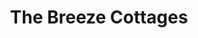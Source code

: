 ---
layout: location
title: The Breeze Cottages
keywords: cottage stay
cover_image: /properties/0The Breeze Cottages/1.jpg
images_src: 0The Breeze Cottages
price: ₹2,999
area: Kudremukh
rating: 5
description: Escape to a paradise nestled 3,500 feet above the clouds at the foothills of majestic Kudremukha peak. Our budget-friendly homestay is perfect for nature enthusiasts, families, or even corporate retreats. Imagine waking up to a symphony of birdsong, surrounded by lush green tea estates. Step out onto your private balcony and breathe in the crisp mountain air, often veiled in a mystical mist. Explore hidden waterfalls and trekking trails, all within easy reach of your cozy haven.  We don't just offer stunning scenery; our homestay is renowned for its warm hospitality and mouthwatering Malnad-style cuisine, making your stay truly unforgettable.
district: Chikmagalur
total-occupancy: 16
rooms: 4
stay-type: Hill Top
accomodation: [
    [4 Deluxe Cottage, 16, 8, house-door],
]
pricing: [
    [BASIC PACKAGE, 2999, Stay | Breakfast | Activities | Hi-tea | Veg Snacks],
    [STANDARD PACKAGE, 3999, Stay | All Meals | Activities | Hi-tea | Veg Snacks],
    [COUPLE PACKAGE, 4499, Stay | All Meals | Activities | Hi-tea | Veg Snacks]
]
ameneties: [
    [ fa-solid fa-plug-circle-plus,Power Backup],
    [ fa-solid fa-snowflake, Refrigerator],
    [ fa-solid fa-smoking, Smoking Area],
    [ fa-solid fa-tower-observation,Balcony],
    [ fa-solid fa-shower ,Shower],
    [ fa-solid fa-hot-tub-person,Hot Water]
]
activities: [ 
    [ fa-solid fa-fire,Bonfire & Music],
    [ fa-solid fa-person-walking,Estate Walk], 
    [ fa-solid fa-lines-leaning, Waterfall],
    [ fa-solid fa-person-hiking,Trekking], 
    [ fa-solid fa-truck-pickup,Jeep-ride]
]
locations: [Elaneer Falls(4KM), Samse Ganesh Temple(5KM), Kalasa Temple(7KM), Amba Teertha(10KM),  Longest Hanging Bridge(10KM),  Soormane Falls(12KM), Hornadu Temple(12KM), Kyathanmakki Trekking(20KM), Gaaligudda Sunset Point(20KM)
]
breakfast: [Neer Dosa, item2, item3, item4]
lunch: [item1, item2, item3, item4]
dinner: [item1, item2, item3, item4]
tnc: ["Yes","No","Yes", "Yes", 01:00PM-11:00AM]
---